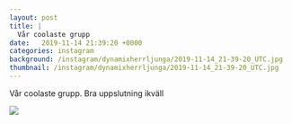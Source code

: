 ```yaml
---
layout: post
title: |
  Vår coolaste grupp
date:   2019-11-14 21:39:20 +0000
categories: instagram
background: /instagram/dynamixherrljunga/2019-11-14_21-39-20_UTC.jpg
thumbnail: /instagram/dynamixherrljunga/2019-11-14_21-39-20_UTC.jpg
---
```

Vår coolaste grupp. Bra uppslutning ikväll 



<img src='/www-dynamix-herrljunga/instagram/dynamixherrljunga/2019-11-14_21-39-20_UTC.jpg' class='img-fluid' />
